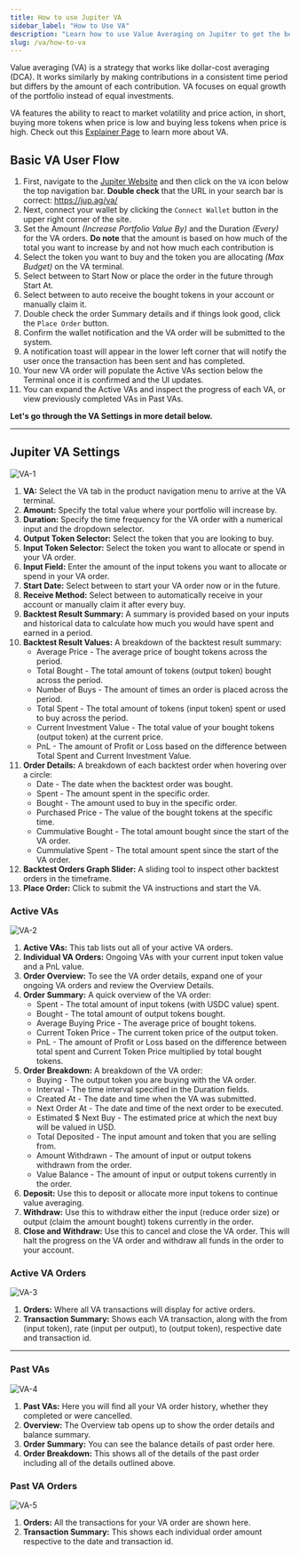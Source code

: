 ```yaml
---
title: How to use Jupiter VA
sidebar_label: "How to Use VA"
description: "Learn how to use Value Averaging on Jupiter to get the best price on your trades in. Learn today!"
slug: /va/how-to-va
---
```


<head>
    <title>How to use Value Averaging (VA) on Jupiter</title>
    <meta name="twitter:card" content="summary" />
</head>

Value averaging (VA) is a strategy that works like dollar-cost averaging (DCA). It works similarly by making contributions in a consistent time period but differs by the amount of each contribution. VA focuses on equal growth of the portfolio instead of equal investments.

VA features the ability to react to market volatility and price action, in short, buying more tokens when price is low and buying less tokens when price is high. Check out this [Explainer Page](3-explainer.md) to learn more about VA.

## Basic VA User Flow

1. First, navigate to the [Jupiter Website](https://jup.ag/) and then click on the `VA` icon below the top navigation bar. **Double check** that the URL in your search bar is correct: https://jup.ag/va/
2. Next, connect your wallet by clicking the `Connect Wallet` button in the upper right corner of the site.
3. Set the Amount _(Increase Portfolio Value By)_ and the Duration _(Every)_ for the VA orders.
   **Do note** that the amount is based on how much of the total you want to increase by and not how much each contribution is
4. Select the token you want to buy and the token you are allocating _(Max Budget)_ on the VA terminal.
5. Select between to Start Now or place the order in the future through Start At.
6. Select between to auto receive the bought tokens in your account or manually claim it.
7. Double check the order Summary details and if things look good, click the `Place Order` button.
8. Confirm the wallet notification and the VA order will be submitted to the system.
9. A notification toast will appear in the lower left corner that will notify the user once the transaction has been sent and has completed.
10. Your new VA order will populate the Active VAs section below the Terminal once it is confirmed and the UI updates.
11. You can expand the Active VAs and inspect the progress of each VA, or view previously completed VAs in Past VAs.

**Let's go through the VA Settings in more detail below.**

---

## Jupiter VA Settings

![VA-1](../../img/va/va-1.png)

1. **VA:** Select the VA tab in the product navigation menu to arrive at the VA terminal.
2. **Amount:** Specify the total value where your portfolio will increase by.
3. **Duration:** Specify the time frequency for the VA order with a numerical input and the dropdown selector.
4. **Output Token Selector:** Select the token that you are looking to buy.
5. **Input Token Selector:** Select the token you want to allocate or spend in your VA order.
6. **Input Field:** Enter the amount of the input tokens you want to allocate or spend in your VA order.
7. **Start Date:** Select between to start your VA order now or in the future.
8. **Receive Method:** Select between to automatically receive in your account or manually claim it after every buy.
9. **Backtest Result Summary:** A summary is provided based on your inputs and historical data to calculate how much you would have spent and earned in a period.
10. **Backtest Result Values:** A breakdown of the backtest result summary:
    - Average Price - The average price of bought tokens across the period.
    - Total Bought - The total amount of tokens (output token) bought across the period.
    - Number of Buys - The amount of times an order is placed across the period.
    - Total Spent - The total amount of tokens (input token) spent or used to buy across the period.
    - Current Investment Value - The total value of your bought tokens (output token) at the current price.
    - PnL - The amount of Profit or Loss based on the difference between Total Spent and Current Investment Value.
11. **Order Details:** A breakdown of each backtest order when hovering over a circle:
    - Date - The date when the backtest order was bought.
    - Spent - The amount spent in the specific order.
    - Bought - The amount used to buy in the specific order.
    - Purchased Price - The value of the bought tokens at the specific time.
    - Cummulative Bought - The total amount bought since the start of the VA order.
    - Cummulative Spent - The total amount spent since the start of the VA order.
12. **Backtest Orders Graph Slider:** A sliding tool to inspect other backtest orders in the timeframe.
13. **Place Order:** Click to submit the VA instructions and start the VA.

### Active VAs

![VA-2](../../img/va/va-2.png)

1. **Active VAs:** This tab lists out all of your active VA orders.
2. **Individual VA Orders:** Ongoing VAs with your current input token value and a PnL value.
3. **Order Overview:** To see the VA order details, expand one of your ongoing VA orders and review the Overview Details.
4. **Order Summary:** A quick overview of the VA order:
   - Spent - The total amount of input tokens (with USDC value) spent.
   - Bought - The total amount of output tokens bought.
   - Average Buying Price - The average price of bought tokens.
   - Current Token Price - The current token price of the output token.
   - PnL - The amount of Profit or Loss based on the difference between total spent and Current Token Price multiplied by total bought tokens.
5. **Order Breakdown:** A breakdown of the VA order:
   - Buying - The output token you are buying with the VA order.
   - Interval - The time interval specified in the Duration fields.
   - Created At - The date and time when the VA was submitted.
   - Next Order At - The date and time of the next order to be executed.
   - Estimated $ Next Buy - The estimated price at which the next buy will be valued in USD.
   - Total Deposited - The input amount and token that you are selling from.
   - Amount Withdrawn - The amount of input or output tokens withdrawn from the order.
   - Value Balance - The amount of input or output tokens currently in the order.
6. **Deposit:** Use this to deposit or allocate more input tokens to continue value averaging.
7. **Withdraw:** Use this to withdraw either the input (reduce order size) or output (claim the amount bought) tokens currently in the order.
8. **Close and Withdraw:** Use this to cancel and close the VA order. This will halt the progress on the VA order and withdraw all funds in the order to your account.

### Active VA Orders

![VA-3](../../img/va/va-3.png)

1. **Orders:** Where all VA transactions will display for active orders.
2. **Transaction Summary:** Shows each VA transaction, along with the from (input token), rate (input per output), to (output token), respective date and transaction id.

---

### Past VAs

![VA-4](../../img/va/va-4.png)

1. **Past VAs:** Here you will find all your VA order history, whether they completed or were cancelled.
2. **Overview:** The Overview tab opens up to show the order details and balance summary.
3. **Order Summary:** You can see the balance details of past order here.
4. **Order Breakdown:** This shows all of the details of the past order including all of the details outlined above.

### Past VA Orders

![VA-5](../../img/va/va-5.png)

1. **Orders:** All the transactions for your VA order are shown here.
2. **Transaction Summary:** This shows each individual order amount respective to the date and transaction id.
